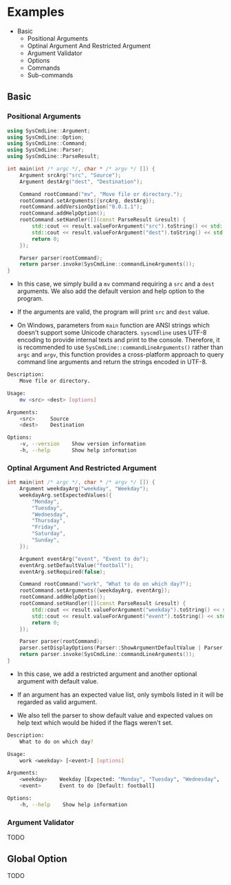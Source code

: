 # Examples

+ Basic
    + Positional Arguments
    + Optinal Argument And Restricted Argument
    + Argument Validator
    + Options
    + Commands
    + Sub-commands

## Basic

### Positional Arguments

```c++
using SysCmdLine::Argument;
using SysCmdLine::Option;
using SysCmdLine::Command;
using SysCmdLine::Parser;
using SysCmdLine::ParseResult;

int main(int /* argc */, char * /* argv */ []) {
    Argument srcArg("src", "Source");
    Argument destArg("dest", "Destination");

    Command rootCommand("mv", "Move file or directory.");
    rootCommand.setArguments({srcArg, destArg});
    rootCommand.addVersionOption("0.0.1.1");
    rootCommand.addHelpOption();
    rootCommand.setHandler([](const ParseResult &result) {
        std::cout << result.valueForArgument("src").toString() << std::endl;
        std::cout << result.valueForArgument("dest").toString() << std::endl;
        return 0;
    });

    Parser parser(rootCommand);
    return parser.invoke(SysCmdLine::commandLineArguments());
}
```

+ In this case, we simply build a `mv` command requiring a `src` and a `dest` arguments. We also add the default version and help option to the program.

+ If the arguments are valid, the program will print `src` and `dest` value.

+ On Windows, parameters from `main` function are ANSI strings which doesn't support some Unicode characters. `syscmdline` uses UTF-8 encoding to provide internal texts and print to the console. Therefore, it is recommended to use `SysCmdLine::commandLineArguments()` rather than `argc` and `argv`, this function provides a cross-platform approach to query command line arguments and return the strings encoded in UTF-8.

```sh
Description:
    Move file or directory.

Usage:
    mv <src> <dest> [options]

Arguments:
    <src>     Source
    <dest>    Destination

Options:
    -v, --version    Show version information
    -h, --help       Show help information
```

### Optinal Argument And Restricted Argument

```c++
int main(int /* argc */, char * /* argv */ []) {
    Argument weekdayArg("weekday", "Weekday");
    weekdayArg.setExpectedValues({
        "Monday",
        "Tuesday",
        "Wednesday",
        "Thursday",
        "Friday",
        "Saturday",
        "Sunday",
    });

    Argument eventArg("event", "Event to do");
    eventArg.setDefaultValue("football");
    eventArg.setRequired(false);

    Command rootCommand("work", "What to do on which day?");
    rootCommand.setArguments({weekdayArg, eventArg});
    rootCommand.addHelpOption();
    rootCommand.setHandler([](const ParseResult &result) {
        std::cout << result.valueForArgument("weekday").toString() << std::endl;
        std::cout << result.valueForArgument("event").toString() << std::endl;
        return 0;
    });

    Parser parser(rootCommand);
    parser.setDisplayOptions(Parser::ShowArgumentDefaultValue | Parser::ShowArgumentExpectedValues);
    return parser.invoke(SysCmdLine::commandLineArguments());
}
```
+ In this case, we add a restricted argument and another optional argument with default value.

+ If an argument has an expected value list, only symbols listed in it will be regarded as valid argument.

+ We also tell the parser to show default value and expected values on help text which would be hided if the flags weren't set.

```sh
Description:
    What to do on which day?

Usage:
    work <weekday> [<event>] [options]

Arguments:
    <weekday>    Weekday [Expected: "Monday", "Tuesday", "Wednesday", ...]
    <event>      Event to do [Default: football]

Options:
    -h, --help    Show help information
```

### Argument Validator

TODO

## Global Option

TODO